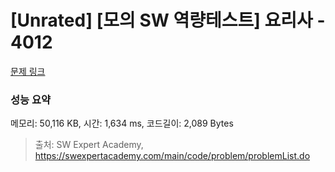 # [Unrated] [모의 SW 역량테스트] 요리사 - 4012 

[문제 링크](https://swexpertacademy.com/main/code/problem/problemDetail.do?contestProbId=AWIeUtVakTMDFAVH) 

### 성능 요약

메모리: 50,116 KB, 시간: 1,634 ms, 코드길이: 2,089 Bytes



> 출처: SW Expert Academy, https://swexpertacademy.com/main/code/problem/problemList.do